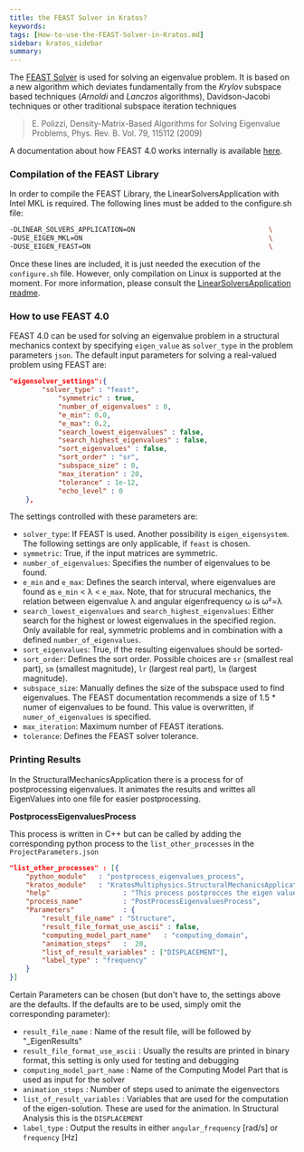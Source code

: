 ```yaml
---
title: the FEAST Solver in Kratos?
keywords: 
tags: [How-to-use-the-FEAST-Solver-in-Kratos.md]
sidebar: kratos_sidebar
summary: 
---
```


The [FEAST Solver](http://www.ecs.umass.edu/~polizzi/feast/) is used for solving an eigenvalue problem. It is based on a new algorithm which deviates fundamentally from the _Krylov_ subspace based techniques (_Arnoldi_ and _Lanczos_ algorithms), Davidson-Jacobi techniques or other traditional subspace iteration techniques

   > E. Polizzi, Density-Matrix-Based Algorithms for Solving Eigenvalue Problems, Phys. Rev. B. Vol. 79, 115112 (2009)

A documentation about how FEAST 4.0 works internally is available [here](https://arxiv.org/abs/2002.04807).

### Compilation of the FEAST Library

In order to compile the FEAST Library, the LinearSolversApplication with Intel MKL is required. The following lines must be added to the configure.sh file:

```sh
-DLINEAR_SOLVERS_APPLICATION=ON                                 \
-DUSE_EIGEN_MKL=ON                                              \
-DUSE_EIGEN_FEAST=ON                                            \
```

Once these lines are included, it is just needed the execution of the `configure.sh` file. However, only compilation on Linux is supported at the moment. For more information, please consult the [LinearSolversApplication readme](https://github.com/KratosMultiphysics/Kratos/blob/master/applications/LinearSolversApplication/README.md).

### How to use FEAST 4.0
FEAST 4.0 can be used for solving an eigenvalue problem in a structural mechanics context by specifying `eigen_value` as `solver_type` in the problem parameters `json`. The default input parameters for solving a real-valued problem using FEAST are:

```json
"eigensolver_settings":{
	    "solver_type" : "feast",
            "symmetric" : true,
            "number_of_eigenvalues" : 0,
            "e_min": 0.0,
            "e_max": 0.2,
            "search_lowest_eigenvalues" : false,
            "search_highest_eigenvalues" : false,
            "sort_eigenvalues" : false,
            "sort_order" : "sr",
            "subspace_size" : 0,
            "max_iteration" : 20,
            "tolerance" : 1e-12,
            "echo_level" : 0
	},
```

The settings controlled with these parameters are:
- `solver_type`: If FEAST is used. Another possibility is `eigen_eigensystem`. The following settings are only applicable, if `feast` is chosen.
- `symmetric`: True, if the input matrices are symmetric.
- `number_of_eigenvalues`: Specifies the number of eigenvalues to be found.
- `e_min` and `e_max`: Defines the search interval, where eigenvalues are found as `e_min` < &lambda; < `e_max`. Note, that for strucural mechanics, the relation between eigenvalue &lambda; and angular eigenfrequency &omega; is &omega;²=&lambda;
- `search_lowest_eigenvalues` and `search_highest_eigenvalues`: Either search for the highest or lowest eigenvalues in the specified region. Only available for real, symmetric problems and in combination with a defined `number_of_eigenvalues`.
- `sort_eigenvalues`: True, if the resulting eigenvalues should be sorted-
- `sort_order`: Defines the sort order. Possible choices are `sr` (smallest real part), `sm` (smallest magnitude), `lr` (largest real part), `lm` (largest magnitude).
- `subspace_size`: Manually defines the size of the subspace used to find eigenvalues. The FEAST documentation recommends a size of 1.5 * numer of eigenvalues to be found. This value is overwritten, if `numer_of_eigenvalues` is specified.
- `max_iteration`: Maximum number of FEAST iterations.
- `tolerance`: Defines the FEAST solver tolerance.

### Printing Results

In the StructuralMechanicsApplication there is a process for of postprocessing eigenvalues. It animates the results and writtes all EigenValues into one file for easier postprocessing.

**PostprocessEigenvaluesProcess**

This process is written in C++ but can be called by adding the corresponding python process to the `list_other_processes` in the `ProjectParameters.json`

```json
"list_other_processes" : [{
    "python_module"   : "postprocess_eigenvalues_process",
    "kratos_module"   : "KratosMultiphysics.StructuralMechanicsApplication",
    "help"                  : "This process postprocces the eigen values for GiD",
    "process_name"          : "PostProcessEigenvaluesProcess",
    "Parameters"            : { 
        "result_file_name" : "Structure",
        "result_file_format_use_ascii" : false,
        "computing_model_part_name"   : "computing_domain",
        "animation_steps"   :  20,
        "list_of_result_variables" : ["DISPLACEMENT"],
        "label_type" : "frequency"
    }
}]
```
Certain Parameters can be chosen (but don't have to, the settings above are the defaults. If the defaults are to be used, simply omit the corresponding parameter):
- `result_file_name` : Name of the result file, will be followed by "_EigenResults"
- `result_file_format_use_ascii` : Usually the results are printed in binary format, this setting is only used for testing and debugging
- `computing_model_part_name`   : Name of the Computing Model Part that is used as input for the solver
- `animation_steps`   :  Number of steps used to animate the eigenvectors
- `list_of_result_variables` : Variables that are used for the computation of the eigen-solution. These are used for the animation. In Structural Analysis this is the `DISPLACEMENT`
- `label_type` : Output the results in either `angular_frequency` [rad/s] or `frequency` [Hz]

